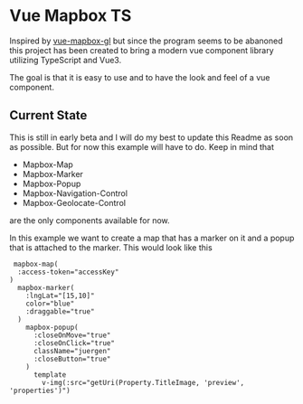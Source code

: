 # Vue Mapbox TS

Inspired by [vue-mapbox-gl](https://github.com/studiometa/vue-mapbox-gl) but since the program seems to be abanoned this project has been created to bring a modern vue component library utilizing TypeScript and Vue3.

The goal is that it is easy to use and to have the look and feel of a vue component.

## Current State

This is still in early beta and I will do my best to update this Readme as soon as possible. But for now this example will have to do. Keep in mind that

- Mapbox-Map
- Mapbox-Marker
- Mapbox-Popup
- Mapbox-Navigation-Control
- Mapbox-Geolocate-Control

are the only components available for now.

In this example we want to create a map that has a marker on it and a popup that is attached to the marker. This would look like this

```pug
 mapbox-map(
  :access-token="accessKey"
)
  mapbox-marker(
    :lngLat="[15,10]"
    color="blue"
    :draggable="true"
  )
    mapbox-popup(
      :closeOnMove="true"
      :closeOnClick="true"
      className="juergen"
      :closeButton="true"
    )
      template
        v-img(:src="getUri(Property.TitleImage, 'preview', 'properties')")
```